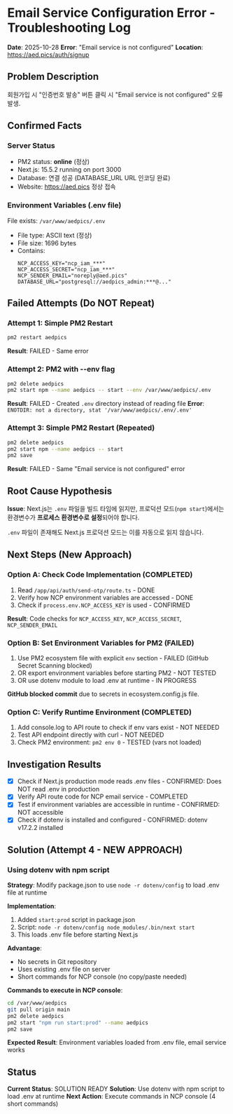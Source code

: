 # Email Service Configuration Error - Troubleshooting Log

**Date**: 2025-10-28
**Error**: "Email service is not configured"
**Location**: https://aed.pics/auth/signup

## Problem Description

회원가입 시 "인증번호 발송" 버튼 클릭 시 "Email service is not configured" 오류 발생.

## Confirmed Facts

### Server Status
- PM2 status: **online** (정상)
- Next.js: 15.5.2 running on port 3000
- Database: 연결 성공 (DATABASE_URL URL 인코딩 완료)
- Website: https://aed.pics 정상 접속

### Environment Variables (.env file)
File exists: `/var/www/aedpics/.env`
- File type: ASCII text (정상)
- File size: 1696 bytes
- Contains:
  ```
  NCP_ACCESS_KEY="ncp_iam_***"
  NCP_ACCESS_SECRET="ncp_iam_***"
  NCP_SENDER_EMAIL="noreply@aed.pics"
  DATABASE_URL="postgresql://aedpics_admin:***@..."
  ```

## Failed Attempts (Do NOT Repeat)

### Attempt 1: Simple PM2 Restart
```bash
pm2 restart aedpics
```
**Result**: FAILED - Same error

### Attempt 2: PM2 with --env flag
```bash
pm2 delete aedpics
pm2 start npm --name aedpics -- start --env /var/www/aedpics/.env
```
**Result**: FAILED - Created `.env` directory instead of reading file
**Error**: `ENOTDIR: not a directory, stat '/var/www/aedpics/.env/.env'`

### Attempt 3: Simple PM2 Restart (Repeated)
```bash
pm2 delete aedpics
pm2 start npm --name aedpics -- start
pm2 save
```
**Result**: FAILED - Same "Email service is not configured" error

## Root Cause Hypothesis

**Issue**: Next.js는 `.env` 파일을 빌드 타임에 읽지만, 프로덕션 모드(`npm start`)에서는 환경변수가 **프로세스 환경변수로 설정**되어야 합니다.

`.env` 파일이 존재해도 Next.js 프로덕션 모드는 이를 자동으로 읽지 않습니다.

## Next Steps (New Approach)

### Option A: Check Code Implementation (COMPLETED)
1. Read `/app/api/auth/send-otp/route.ts` - DONE
2. Verify how NCP environment variables are accessed - DONE
3. Check if `process.env.NCP_ACCESS_KEY` is used - CONFIRMED

**Result**: Code checks for `NCP_ACCESS_KEY`, `NCP_ACCESS_SECRET`, `NCP_SENDER_EMAIL`

### Option B: Set Environment Variables for PM2 (FAILED)
1. Use PM2 ecosystem file with explicit `env` section - FAILED (GitHub Secret Scanning blocked)
2. OR export environment variables before starting PM2 - NOT TESTED
3. OR use dotenv module to load .env at runtime - IN PROGRESS

**GitHub blocked commit** due to secrets in ecosystem.config.js file.

### Option C: Verify Runtime Environment (COMPLETED)
1. Add console.log to API route to check if env vars exist - NOT NEEDED
2. Test API endpoint directly with curl - NOT NEEDED
3. Check PM2 environment: `pm2 env 0` - TESTED (vars not loaded)

## Investigation Results

- [x] Check if Next.js production mode reads .env files - CONFIRMED: Does NOT read .env in production
- [x] Verify API route code for NCP email service - COMPLETED
- [x] Test if environment variables are accessible in runtime - CONFIRMED: NOT accessible
- [x] Check if dotenv is installed and configured - CONFIRMED: dotenv v17.2.2 installed

## Solution (Attempt 4 - NEW APPROACH)

### Using dotenv with npm script

**Strategy**: Modify package.json to use `node -r dotenv/config` to load .env file at runtime

**Implementation**:
1. Added `start:prod` script in package.json
2. Script: `node -r dotenv/config node_modules/.bin/next start`
3. This loads .env file before starting Next.js

**Advantage**:
- No secrets in Git repository
- Uses existing .env file on server
- Short commands for NCP console (no copy/paste needed)

**Commands to execute in NCP console**:
```bash
cd /var/www/aedpics
git pull origin main
pm2 delete aedpics
pm2 start "npm run start:prod" --name aedpics
pm2 save
```

**Expected Result**: Environment variables loaded from .env file, email service works

## Status

**Current Status**: SOLUTION READY
**Solution**: Use dotenv with npm script to load .env at runtime
**Next Action**: Execute commands in NCP console (4 short commands)
